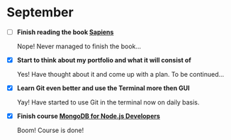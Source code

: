 # September


- [ ] **Finish reading the book [Sapiens](https://books.google.se/books/about/Sapiens.html?id=3ODFrQEACAAJ&redir_esc=y)**

  Nope! Never managed to finish the book...

- [x] **Start to think about my portfolio and what it will consist of**

  Yes! Have thought about it and come up with a plan. To be continued...
  
- [x] **Learn Git even better and use the Terminal more then GUI**

  Yay! Have started to use Git in the terminal now on daily basis.
  
- [x] **Finish course [MongoDB for Node.js Developers](https://university.mongodb.com/courses/M101JS/about)**

  Boom! Course is done!
